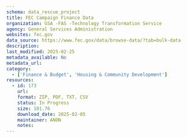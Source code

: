 ```yaml
---
schema: data_rescue_project 
title: FEC Campaign Finance Data
organization: GSA -FAS -Technology Transformation Service
agency: General Services Administration
websites: fec.gov
data_source: https://www.fec.gov/data/browse-data/?tab=bulk-data
description: 
last_modified: 2025-02-25
metadata_available: No
metadata_url: 
category:
  - ['Finance & Budget', 'Housing & Community Development'] 
resources:
  - id: 173
    url: 
    format: ZIP, PDF, TXT, CSV
    status: In Progress
    size: 101.76
    download_date: 2025-02-05
    maintainer: ANON
    notes: 
---
```

